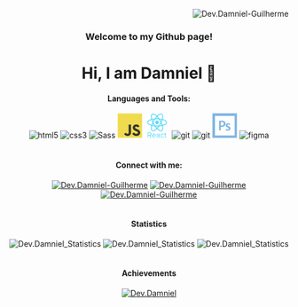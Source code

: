 <div>
<p align="end"><img src="https://komarev.com/ghpvc/?username=Damniel-Guilherme&label=Profile%20views&color=0e75b6&style=flat" alt="Dev.Damniel-Guilherme"/></p>
<h3 align="center">Welcome to my Github page!</h3>
</div>

<h1 align="center">Hi, I am Damniel 👋</h1>

<!-- [![Typing SVG](https://readme-typing-svg.herokuapp.com/?color=34b1eb&size=35&center=true&vCenter=true&width=1000&lines=HELLO,+My+name+is+Daniel+Guilherme;I'm+25+years+old;I'm+from+Brazil;I+Graduated+systems+Development;Be+Welcome!+:%29)](https://git.io/typing-svg) -->

<div align="center" width="100%">
<h4>Languages and Tools:</h4>

<img src="https://cdn.jsdelivr.net/gh/devicons/devicon/icons/html5/html5-original.svg" alt="html5" width="45" height="45"/> 
<img src="https://cdn.jsdelivr.net/gh/devicons/devicon/icons/css3/css3-original.svg" alt="css3" width="45" height="45"/>
<img src="https://cdn.jsdelivr.net/gh/devicons/devicon/icons/sass/sass-original.svg" alt="Sass" width="45" height="45" />
<img src="https://raw.githubusercontent.com/devicons/devicon/master/icons/javascript/javascript-original.svg" alt="javascript" width="45" height="45"/>
<img src="https://raw.githubusercontent.com/devicons/devicon/master/icons/react/react-original-wordmark.svg" alt="react" width="45" height="45"/>
<img src="https://cdn.jsdelivr.net/gh/devicons/devicon/icons/bootstrap/bootstrap-original.svg" alt="git" width="45" height="45"/>
<img src="https://www.vectorlogo.zone/logos/git-scm/git-scm-icon.svg" alt="git" width="45" height="45"/>
<img src="https://raw.githubusercontent.com/devicons/devicon/master/icons/photoshop/photoshop-line.svg" alt="photoshop" width="45" height="45"/>
<img src="https://www.vectorlogo.zone/logos/figma/figma-icon.svg" alt="figma" width="45" height="45"/>

</div>

<br>

<div align="center"> 
    <h4 align="center">Connect with me:</h4>
    <a href="https://www.linkedin.com/in/damniel-guilherme-2b1600250" target="_blank"><img src="https://img.shields.io/badge/-LinkedIn-%230077B5?style=for-the-badge&logo=linkedin&logoColor=white" alt="Dev.Damniel-Guilherme"></a>
    <a href="https://cursos.alura.com.br/vitrinedev/Damniel" target="_blank"><img src="https://img.shields.io/badge/vitrine.dev-07283F?style=for-the-badge" alt="Dev.Damniel-Guilherme"></a>
    <a href="#" target="_blank"><img src="https://img.shields.io/badge/PORTFOLIO-0A182E?style=for-the-badge" alt="Dev.Damniel-Guilherme"></a>
 </div>

<br>

<div align="center" width="100%">
    <h4 align="center">Statistics</h4>
    <img width="60%" src="https://streak-stats.demolab.com/?user=Damniel-Guilherme&theme=transparent" alt="Dev.Damniel_Statistics"/>
    <img width="45.5%" src="https://github-readme-stats-git-masterrstaa-rickstaa.vercel.app/api/top-langs?username=Damniel-Guilherme&show_icons=true&locale=en&layout=compact&theme=transparent" alt="Dev.Damniel_Statistics"/>  
    <img width="51%" src="https://github-readme-stats-git-masterrstaa-rickstaa.vercel.app/api?username=Damniel-Guilherme&show_icons=true&locale=en&theme=transparent" alt="Dev.Damniel_Statistics"/>
</div>

<br>

<div align="center" width="100%">
    <h4 align="center">Achievements</h4>
    <p align="center"><a href="https://github.com/ryo-ma/github-profile-trophy"><img src="https://github-profile-trophy.vercel.app/?username=Damniel-Guilherme" alt="Dev.Damniel"/></a></p>
</div>
